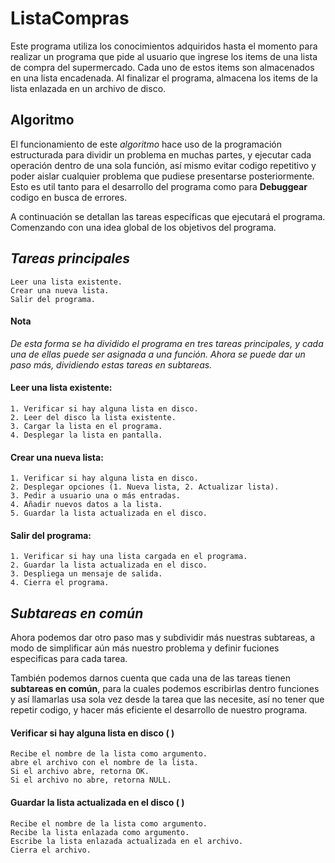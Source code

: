 
# ListaCompras
Este programa utiliza los conocimientos adquiridos hasta el momento para
realizar un programa que pide al usuario que ingrese los items de una lista de
compra del supermercado. Cada uno de estos items son almacenados en una lista
encadenada. Al finalizar el programa, almacena los items de la lista enlazada
en un archivo de disco.

## Algoritmo
El funcionamiento de este *algoritmo* hace uso de la programación estructurada
para dividir un problema en muchas partes, y ejecutar cada operación dentro de
una sola función, así mismo evitar codigo repetitivo y poder aislar cualquier
problema que pudiese presentarse posteriormente. Esto es util tanto para el
desarrollo del programa como para **Debuggear** codigo en busca de errores.

A continuación se detallan las tareas específicas que ejecutará el programa.
Comenzando con una idea global de los objetivos del programa.

## *Tareas principales*
    Leer una lista existente.
    Crear una nueva lista.
    Salir del programa.


#### Nota
*De esta forma se ha dividido el programa en tres tareas principales, y
cada una de ellas puede ser asignada a una función. Ahora se puede dar un paso
más, dividiendo estas tareas en subtareas.*

#### Leer una lista existente:
    1. Verificar si hay alguna lista en disco.
    2. Leer del disco la lista existente.
    3. Cargar la lista en el programa.
    4. Desplegar la lista en pantalla.


#### Crear una nueva lista:
    1. Verificar si hay alguna lista en disco.
    2. Desplegar opciones (1. Nueva lista, 2. Actualizar lista).
    3. Pedir a usuario una o más entradas.
    4. Añadir nuevos datos a la lista.
    5. Guardar la lista actualizada en el disco.

#### Salir del programa:
    1. Verificar si hay una lista cargada en el programa.
    2. Guardar la lista actualizada en el disco.
    3. Despliega un mensaje de salida.
    4. Cierra el programa.


## *Subtareas en común*
Ahora podemos dar otro paso mas y subdividir más nuestras subtareas, a modo de
simplificar aún más nuestro problema y definir fuciones especificas para cada
tarea.

También podemos darnos cuenta que cada una de las tareas tienen **subtareas en
común**, para la cuales podemos escribirlas dentro funciones y así llamarlas
usa sola vez desde la tarea que las necesite, así no tener que repetir codigo,
y hacer más eficiente el desarrollo de nuestro programa.

#### Verificar si hay alguna lista en disco ( )
    Recibe el nombre de la lista como argumento.
    abre el archivo con el nombre de la lista.
    Si el archivo abre, retorna OK.
    Si el archivo no abre, retorna NULL.

#### Guardar la lista actualizada en el disco ( )
    Recibe el nombre de la lista como argumento.
    Recibe la lista enlazada como argumento.
    Escribe la lista enlazada actualizada en el archivo.
    Cierra el archivo.
